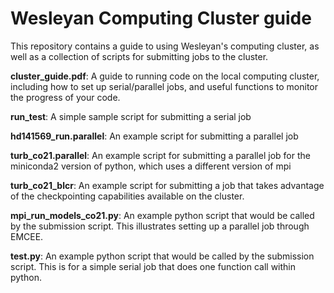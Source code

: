 # Wesleyan Computing Cluster guide


This repository contains a guide to using Wesleyan's computing cluster, as well as a collection of scripts for submitting jobs to the cluster.

**cluster_guide.pdf**: A guide to running code on the local computing cluster, including how to set up serial/parallel jobs, and useful functions to monitor the progress of your code.

**run_test**: A simple sample script for submitting a serial job

**hd141569_run.parallel**: An example script for submitting a parallel job

**turb_co21.parallel**: An example script for submitting a parallel job for the miniconda2 version of python, which uses a different version of mpi

**turb_co21_blcr**: An example script for submitting a job that takes advantage of the checkpointing capabilities available on the cluster.

**mpi_run_models_co21.py**: An example python script that would be called by the submission script. This illustrates setting up a parallel job through EMCEE.

**test.py**: An example python script that would be called by the submission script. This is for a simple serial job that does one function call within python. 
